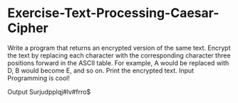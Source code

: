 # Exercise-Text-Processing-Caesar-Cipher
Write a program that returns an encrypted version of the same text. Encrypt the text by replacing each character with the corresponding character three positions forward in the ASCII table. For example, A would be replaced with D, B would become E, and so on. Print the encrypted text.
Input
Programming is cool!

Output
Surjudpplqj#lv#frro$

